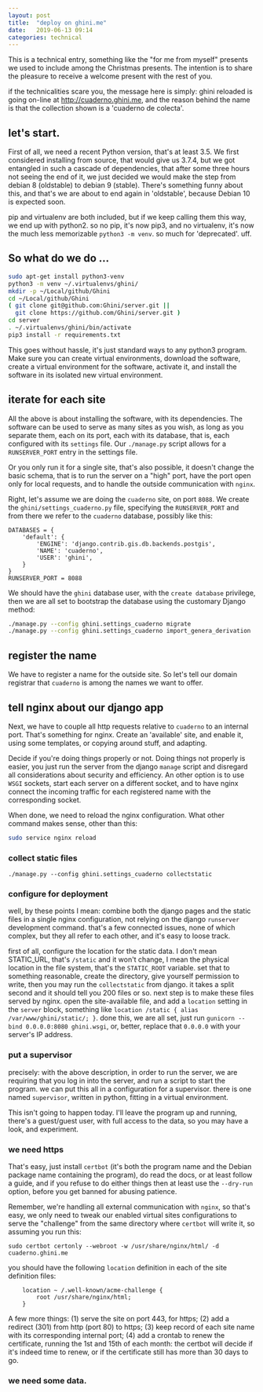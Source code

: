 ```yaml
---
layout: post
title:  "deploy on ghini.me"
date:   2019-06-13 09:14
categories: technical
---
```


This is a technical entry, something like the "for me from myself" presents
we used to include among the Christmas presents. The intention is to share
the pleasure to receive a welcome present with the rest of you.

if the technicalities scare you, the message here is simply: ghini reloaded
is going on-line at http://cuaderno.ghini.me, and the reason behind the name
is that the collection shown is a 'cuaderno de colecta'.

## let's start.

First of all, we need a recent Python version, that's at least 3.5.  We
first considered installing from source, that would give us 3.7.4, but we
got entangled in such a cascade of dependencies, that after some three hours
not seeing the end of it, we just decided we would make the step from debian
8 (oldstable) to debian 9 (stable).  There's something funny about this, and
that's we are about to end again in 'oldstable', because Debian 10 is
expected soon.

pip and virtualenv are both included, but if we keep calling them this way,
we end up with python2.  so no pip, it's now pip3, and no virtualenv, it's
now the much less memorizable `python3 -m venv`.  so much for
'deprecated'.  uff.

## So what do we do … 

```bash
sudo apt-get install python3-venv
python3 -m venv ~/.virtualenvs/ghini/
mkdir -p ~/Local/github/Ghini
cd ~/Local/github/Ghini
( git clone git@github.com:Ghini/server.git ||
  git clone https://github.com/Ghini/server.git )
cd server
. ~/.virtualenvs/ghini/bin/activate
pip3 install -r requirements.txt
```

This goes without hassle, it's just standard ways to any python3 program.
Make sure you can create virtual environments, download the software, create
a virtual environment for the software, activate it, and install the
software in its isolated new virtual environment.

## iterate for each site

All the above is about installing the software, with its dependencies.  The software can be
used to serve as many sites as you wish, as long as you separate them, each on its port,
each with its database, that is, each configured with its `settings` file.  Our
`./manage.py` script allows for a `RUNSERVER_PORT` entry in the settings file.

Or you only run it for a single site, that's also possible, it doesn't change the basic
schema, that is to run the server on a "high" port, have the port open only for local
requests, and to handle the outside communication with `nginx`.

Right, let's assume we are doing the `cuaderno` site, on port `8088`.  We create the
`ghini/settings_cuaderno.py` file, specifying the `RUNSERVER_PORT` and from there we refer to
the `cuaderno` database, possibly like this:

```
DATABASES = {
    'default': {
        'ENGINE': 'django.contrib.gis.db.backends.postgis',
        'NAME': 'cuaderno',
        'USER': 'ghini',
    }
}
RUNSERVER_PORT = 8088
```

We should have the `ghini` database user, with the `create database` privilege, then we are
all set to bootstrap the database using the customary Django method:

```bash
./manage.py --config ghini.settings_cuaderno migrate
./manage.py --config ghini.settings_cuaderno import_genera_derivation
```

## register the name

We have to register a name for the outside site.  So let's tell our domain
registrar that `cuaderno` is among the names we want to offer.

## tell nginx about our django app

Next, we have to couple all http requests relative to `cuaderno` to an
internal port.  That's something for nginx.  Create an 'available' site, and
enable it, using some templates, or copying around stuff, and adapting.

Decide if you're doing things properly or not.  Doing things not properly is easier, you
just run the server from the django `manage` script and disregard all considerations about
security and efficiency.  An other option is to use `WSGI` sockets, start each server on a
different socket, and to have nginx connect the incoming traffic for each registered name
with the corresponding socket.

When done, we need to reload the nginx configuration.  What other command
makes sense, other than this:

```bash
sudo service nginx reload
```

### collect static files

```
./manage.py --config ghini.settings_cuaderno collectstatic
```

### configure for deployment

well, by these points I mean: combine both the django pages and the static files in a single
nginx configuration, not relying on the django `runserver` development command.  that's a
few connected issues, none of which complex, but they all refer to each other, and it's easy
to loose track.

first of all, configure the location for the static data.  I don't mean STATIC_URL, that's
`/static` and it won't change, I mean the physical location in the file system, that's the
`STATIC_ROOT` variable.  set that to something reasonable, create the directory, give
yourself permission to write, then you may run the `collectstatic` from django.  it takes a
split second and it should tell you 200 files or so.  next step is to make these files
served by nginx.  open the site-available file, and add a `location` setting in the `server`
block, something like `location /static { alias /var/www/ghini/static/; }`.  done this, we
are all set, just run `gunicorn --bind 0.0.0.0:8080 ghini.wsgi`, or, better, replace that
`0.0.0.0` with your server's IP address.

### put a supervisor

precisely: with the above description, in order to run the server, we are requiring that you
log in into the server, and run a script to start the program.  we can put this all in a
configuration for a supervisor.  there is one named `supervisor`, written in python, fitting
in a virtual environment.

This isn't going to happen today.  I'll leave the program up and running,
there's a guest/guest user, with full access to the data, so you may have a
look, and experiment.

### we need https

That's easy, just install `certbot` (it's both the program name and the Debian package name
containing the program), do read the docs, or at least follow a guide, and if you refuse to
do either things then at least use the `--dry-run` option, before you get banned for abusing
 patience.

Remember, we're handling all external communication with `nginx`, so that's easy, we only
need to tweak our enabled virtual sites configurations to serve the "challenge" from the
same directory where `certbot` will write it, so assuming you run this:

```
sudo certbot certonly --webroot -w /usr/share/nginx/html/ -d cuaderno.ghini.me
```

you should have the following `location` definition in each of the site definition files:

```
    location ~ /.well-known/acme-challenge {
        root /usr/share/nginx/html;
    }
```

A few more things: (1) serve the site on port 443, for https; (2) add a redirect (301) from
http (port 80) to https; (3) keep record of each site name with its corresponding internal
port; (4) add a crontab to renew the certificate, running the 1st and 15th of each month:
the certbot will decide if it's indeed time to renew, or if the certificate still has more
than 30 days to go.

### we need some data.
